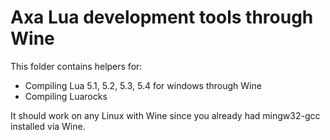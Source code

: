# Axa Lua development tools through Wine

This folder contains helpers for:

* Compiling Lua 5.1, 5.2, 5.3, 5.4 for windows through Wine
* Compiling Luarocks

It should work on any Linux with Wine since you already had
mingw32-gcc installed via Wine.

